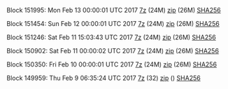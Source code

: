 Block 151995: Mon Feb 13 00:00:01 UTC 2017 [7z](https://transfer.sh/oqVzR/bootstrap.dat.20170213.7z) (24M) [zip](https://transfer.sh/bEdNx/bootstrap.dat.20170213.zip) (26M) [SHA256](https://transfer.sh/obVhj/sha256.txt)

Block 151454: Sun Feb 12 00:00:01 UTC 2017 [7z](https://transfer.sh/uYlga/bootstrap.dat.20170212.7z) (24M) [zip](https://transfer.sh/rr4Ti/bootstrap.dat.20170212.zip) (26M) [SHA256](https://transfer.sh/pTKcX/sha256.txt)

Block 151246: Sat Feb 11 15:03:43 UTC 2017 [7z](https://transfer.sh/C3ziv/bootstrap.dat.20170211.7z) (24M) [zip](https://transfer.sh/BUDBa/bootstrap.dat.20170211.zip) (26M) [SHA256](https://transfer.sh/11aou2/sha256.txt)

Block 150902: Sat Feb 11 00:00:02 UTC 2017 [7z](https://transfer.sh/AdbAG/bootstrap.dat.20170211.7z) (24M) [zip](https://transfer.sh/FlSWN/bootstrap.dat.20170211.zip) (26M) [SHA256](https://transfer.sh/uybtT/sha256.txt)

Block 150350: Fri Feb 10 00:00:01 UTC 2017 [7z](https://transfer.sh/PdNFY/bootstrap.dat.20170210.7z) (24M) [zip](https://transfer.sh/82ArA/bootstrap.dat.20170210.zip) (26M) [SHA256](https://transfer.sh/QagOO/sha256.txt)

Block 149959: Thu Feb  9 06:35:24 UTC 2017 [7z](https://transfer.sh/nqmZH/bootstrap.dat.20170209.7z) (32) [zip]() () [SHA256](https://transfer.sh/13yLDH/sha256.txt)
